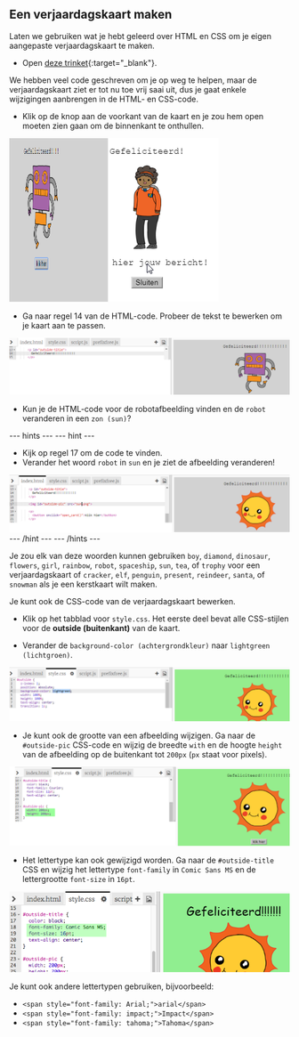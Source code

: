 ## Een verjaardagskaart maken

Laten we gebruiken wat je hebt geleerd over HTML en CSS om je eigen aangepaste verjaardagskaart te maken.

+ Open [deze trinket](https://trinket.io/html/b33e4f4ca8){:target="_blank"}.

We hebben veel code geschreven om je op weg te helpen, maar de verjaardagskaart ziet er tot nu toe vrij saai uit, dus je gaat enkele wijzigingen aanbrengen in de HTML- en CSS-code.

+ Klik op de knop aan de voorkant van de kaart en je zou hem open moeten zien gaan om de binnenkant te onthullen.

![screenshot](images/birthday-click.png)

+ Ga naar regel 14 van de HTML-code. Probeer de tekst te bewerken om je kaart aan te passen.

![screenshot](images/birthday-card-html.png)

+ Kun je de HTML-code voor de robotafbeelding vinden en de `robot` veranderen in een `zon (sun)`?

--- hints ---
 --- hint ---

+ Kijk op regel 17 om de code te vinden.
+ Verander het woord `robot` in `sun` en je ziet de afbeelding veranderen!

![screenshot](images/birthday-card-sun.png)
--- /hint ---
--- /hints ---

Je zou elk van deze woorden kunnen gebruiken `boy`, `diamond`, `dinosaur`, `flowers`, `girl`, `rainbow`, `robot`, `spaceship`, `sun`, `tea`, of `trophy` voor een verjaardagskaart of `cracker`, `elf`, `penguin`, `present`, `reindeer`, `santa`, of `snowman` als je een kerstkaart wilt maken.

Je kunt ook de CSS-code van de verjaardagskaart bewerken.

+ Klik op het tabblad voor `style.css`. Het eerste deel bevat alle CSS-stijlen voor de **outside (buitenkant)** van de kaart.

+ Verander de `background-color (achtergrondkleur)` naar `lightgreen (lichtgroen)`.

![screenshot](images/birthday-card-outside.png)

+ Je kunt ook de grootte van een afbeelding wijzigen. Ga naar de `#outside-pic` CSS-code en wijzig de breedte `with` en de hoogte `height` van de afbeelding op de buitenkant tot `200px` (`px` staat voor pixels).

![screenshot](images/birthday-card-size.png)

+ Het lettertype kan ook gewijzigd worden. Ga naar de `#outside-title` CSS en wijzig het lettertype `font-family` in `Comic Sans MS` en de lettergrootte `font-size` in `16pt`.

![screenshot](images/birthday-card-font.png)

Je kunt ook andere lettertypen gebruiken, bijvoorbeeld:

+ `<span style="font-family: Arial;">arial</span>`
+ `<span style="font-family: impact;">Impact</span>`
+ `<span style="font-family: tahoma;">Tahoma</span>`